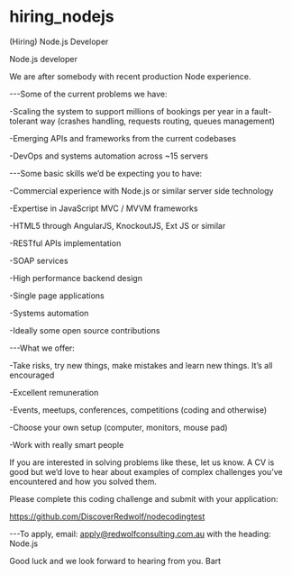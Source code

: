 # hiring_nodejs
(Hiring) Node.js Developer

Node.js developer
 
We are after somebody with recent production Node experience.
 
---Some of the current problems we have:
 
-Scaling the system to support millions of bookings per year in a fault-tolerant way (crashes handling, requests routing, queues management)

-Emerging APIs and frameworks from the current codebases

-DevOps and systems automation across ~15 servers
 
 
---Some basic skills we’d be expecting you to have:

 -Commercial experience with Node.js or similar server side technology
 
-Expertise in JavaScript MVC / MVVM frameworks

-HTML5 through AngularJS, KnockoutJS, Ext JS or similar

-RESTful APIs implementation

-SOAP services

-High performance backend design

-Single page applications

-Systems automation

-Ideally some open source contributions
 


---What we offer:

-Take risks, try new things, make mistakes and learn new things. It’s all encouraged

-Excellent remuneration

-Events, meetups, conferences, competitions (coding and otherwise)

-Choose your own setup (computer, monitors, mouse pad)

-Work with really smart people



If you are interested in solving problems like these, let us know. A CV is good but we’d love to hear about examples of complex challenges you’ve encountered and how you solved them.
 
Please complete this coding challenge and submit with your application:
 
https://github.com/DiscoverRedwolf/nodecodingtest
 
 
---To apply, email: apply@redwolfconsulting.com.au with the heading: Node.js

Good luck and we look forward to hearing from you.
Bart
 



